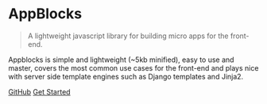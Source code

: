 # AppBlocks

> A lightweight javascript library for building micro apps for the front-end. 

Appblocks is simple and lightweight (~5kb minified), easy to use and master, covers the most common use cases for the 
front-end and plays nice with server side template engines such as Django templates and Jinja2.

[GitHub](https://github.com/AGTGreg/AppBlocks.git)
[Get Started](README.md)